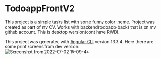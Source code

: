 # TodoappFrontV2

This project is a simple tasks list with some funny color theme.
Project was created as part of my CV.
Works with backend(todoapp-back) that is on my github account. 
This is desktop wersion(dont have RWD).

This project was generated with [Angular CLI](https://github.com/angular/angular-cli) version 13.3.4.
Here there are some  print screens from dev version:
![Screenshot from 2022-07-02 15-09-44](https://user-images.githubusercontent.com/50272964/177002254-153023ea-cd68-44c2-bfe9-1803e05bdb31.png)


